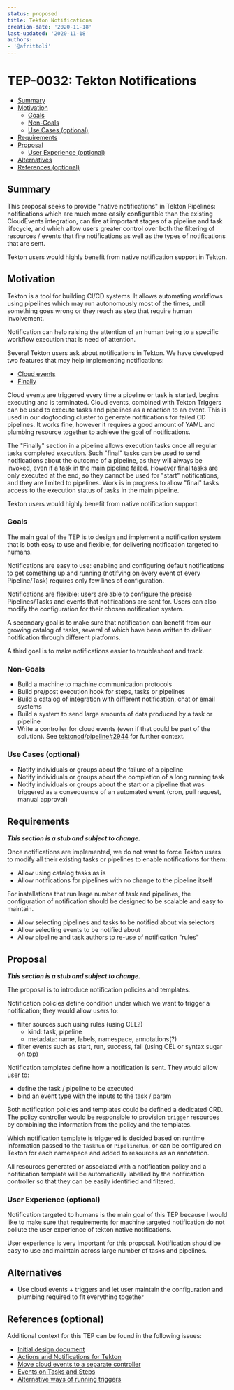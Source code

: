 ```yaml
---
status: proposed
title: Tekton Notifications
creation-date: '2020-11-18'
last-updated: '2020-11-18'
authors:
- '@afrittoli'
---
```


# TEP-0032: Tekton Notifications

<!-- toc -->
- [Summary](#summary)
- [Motivation](#motivation)
  - [Goals](#goals)
  - [Non-Goals](#non-goals)
  - [Use Cases (optional)](#use-cases-optional)
- [Requirements](#requirements)
- [Proposal](#proposal)
  - [User Experience (optional)](#user-experience-optional)
- [Alternatives](#alternatives)
- [References (optional)](#references-optional)
<!-- /toc -->

## Summary

This proposal seeks to provide "native notifications" in Tekton Pipelines:
notifications which are much more easily configurable than the existing
CloudEvents integration, can fire at important stages of a pipeline and task
lifecycle, and which allow users greater control over both the filtering of
resources / events that fire notifications as well as the types of notifications
that are sent.

Tekton users would highly benefit from native notification support in Tekton.

## Motivation

Tekton is a tool for building CI/CD systems. It allows automating workflows
using pipelines which may run autonomously most of the times, until something
goes wrong or they reach as step that require human involvement.

Notification can help raising the attention of an human being to a specific
workflow execution that is need of attention.

Several Tekton users ask about notifications in Tekton. We have developed two
features that may help implementing notifications:

- [Cloud events](https://tekton.dev/docs/pipelines/events/#events-via-cloudevents)
- [Finally](https://tekton.dev/docs/pipelines/pipelines/#adding-finally-to-the-pipeline)

Cloud events are triggered every time a pipeline or task is started, begins
executing and is terminated. Cloud events, combined with Tekton Triggers can
be used to execute tasks and pipelines as a reaction to an event. This is
used in our dogfooding cluster to generate notifications for failed CD pipelines.
It works fine, however it requires a good amount of YAML and plumbing resource
together to achieve the goal of notifications.

The "Finally" section in a pipeline allows execution tasks once all regular tasks
completed execution. Such "final" tasks can be used to send notifications about
the outcome of a pipeline, as they will always be invoked, even if a task in the
main pipeline failed. However final tasks are only executed at the end, so they
cannot be used for "start" notifications, and they are limited to pipelines.
Work is in progress to allow "final" tasks access to the execution status of tasks
in the main pipeline.

Tekton users would highly benefit from native notification support.

### Goals

The main goal of the TEP is to design and implement a notification system that
is both easy to use and flexible, for delivering notification targeted to humans.

Notifications are easy to use: enabling and configuring default notifications
to get something up and running (notifying on every event of every Pipeline/Task)
requires only few lines of configuration.

Notifications are flexible: users are able to configure the precise Pipelines/Tasks
and events that notifications are sent for. Users can also modify the configuration
for their chosen notification system.

A secondary goal is to make sure that notification can benefit from our growing
catalog of tasks, several of which have been written to deliver notification through
different platforms.

A third goal is to make notifications easier to troubleshoot and track.

### Non-Goals

- Build a machine to machine communication protocols
- Build pre/post execution hook for steps, tasks or pipelines
- Build a catalog of integration with different notification, chat or email systems
- Build a system to send large amounts of data produced by a task or pipeline
- Write a controller for cloud events (even if that could be part of the solution).
  See [tektoncd/pipeline#2944](https://github.com/tektoncd/pipeline/issues/2944) for
  further context.

### Use Cases (optional)

- Notify individuals or groups about the failure of a pipeline
- Notify individuals or groups about the completion of a long running task
- Notify individuals or groups about the start or a pipeline that was triggered as
  a consequence of an automated event (cron, pull request, manual approval)

## Requirements

***This section is a stub and subject to change.***

Once notifications are implemented, we do not want to force Tekton users to modify
all their existing tasks or pipelines to enable notifications for them:

- Allow using catalog tasks as is
- Allow notifications for pipelines with no change to the pipeline itself

For installations that run large number of task and pipelines, the configuration
of notification should be designed to be scalable and easy to maintain.

- Allow selecting pipelines and tasks to be notified about via selectors
- Allow selecting events to be notified about
- Allow pipeline and task authors to re-use of notification "rules"

## Proposal

***This section is a stub and subject to change.***

The proposal is to introduce notification policies and templates.

Notification policies define condition under which we want to trigger a notification;
they would allow users to:

- filter sources such using rules (using CEL?)
  - kind: task, pipeline
  - metadata: name, labels, namespace, annotations(?)
- filter events such as start, run, success, fail (using CEL or syntax sugar on top)

Notification templates define how a notification is sent. They would allow user to:

- define the task / pipeline to be executed
- bind an event type with the inputs to the task / param

Both notification policies and templates could be defined a dedicated CRD.
The policy controller would be responsible to provision `trigger` resources by
combining the information from the policy and the templates.

Which notification template is triggered is decided based on runtime information passed to the `TaskRun`
or `PipelineRun`, or can be configured on Tekton for each namespace and added to resources
as an annotation.

All resources generated or associated with a notification policy and a notification
template will be automatically labelled by the notification controller so that they
can be easily identified and filtered.

### User Experience (optional)

Notification targeted to humans is the main goal of this TEP because I would like to make
sure that requirements for machine targeted notification do not pollute the user experience
of tekton native notifications.

User experience is very important for this proposal. Notification should be easy to use
and maintain across large number of tasks and pipelines.

## Alternatives

- Use cloud events + triggers and let user maintain the configuration and plumbing required
  to fit everything together

## References (optional)

Additional context for this TEP can be found in the following issues:

- [Initial design document](https://docs.google.com/document/d/1ehhGngn2ulnjYX0HUxSyhQGAvcbabSa27UZs3RvZWwU/edit#heading=h.isehsedcrq00)
- [Actions and Notifications for Tekton](https://github.com/tektoncd/pipeline/issues/1740)
- [Move cloud events to a separate controller](https://github.com/tektoncd/pipeline/issues/2944)
- [Events on Tasks and Steps](https://github.com/tektoncd/pipeline/issues/742)
- [Alternative ways of running triggers](https://github.com/tektoncd/triggers/issues/504)

